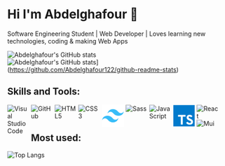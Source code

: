 # Hi I'm Abdelghafour 👋

Software Engineering Student | Web Developer | Loves learning new technologies, coding & making Web Apps

![Abdelghafour's GitHub stats](https://github-readme-stats.vercel.app/api?username=Abdelghafour122&show_icons=true&theme=dark)  
![Abdelghafour's GitHub stats](https://github-readme-stats.vercel.app/api?username=Abdelghafour122)](https://github.com/Abdelghafour122/github-readme-stats)

## Skills and Tools:  
<img align="left" alt="Visual Studio Code" width="50px" src="https://cdn.jsdelivr.net/gh/devicons/devicon/icons/vscode/vscode-original.svg" style="padding-right:4px;" />
<img align="left" alt="GitHub" width="50px" src="https://user-images.githubusercontent.com/3369400/139447912-e0f43f33-6d9f-45f8-be46-2df5bbc91289.png" style="padding-right:4px;" />
<img align="left" alt="HTML5" width="50px" src="https://cdn.jsdelivr.net/gh/devicons/devicon/icons/html5/html5-original.svg" style="padding-right:4px;" />
<img align="left" alt="CSS3" width="50px" src="https://camo.githubusercontent.com/2e496d4bfc6f753ddca87b521ce95c88219f77800212ffa6d4401ad368c82170/68747470733a2f2f63646e2e6a7364656c6976722e6e65742f67682f64657669636f6e732f64657669636f6e2f69636f6e732f637373332f637373332d6f726967696e616c2e737667" style="padding-right:4px;" />
<img align="left" alt="Tailwind-css" width="50px" src="https://github.com/devicons/devicon/blob/v2.15.1/icons/tailwindcss/tailwindcss-plain.svg" style="padding-right:4px;"/>
<img align="left" alt="Sass" width="50px" src="https://cdn.jsdelivr.net/gh/devicons/devicon/icons/sass/sass-original.svg" style="padding-right:4px;" />
<img align="left" alt="JavaScript" width="50px" src="https://cdn.jsdelivr.net/gh/devicons/devicon/icons/javascript/javascript-original.svg" style="padding-right:4px;" /> 
<img align="left" alt="TypeScript" width="50px" src="https://github.com/devicons/devicon/blob/v2.15.1/icons/typescript/typescript-plain.svg" style="padding-right:4px;" /> 
<img align="left" alt="React" width="50px" src="https://cdn.jsdelivr.net/gh/devicons/devicon/icons/react/react-original.svg" style="padding-right:4px;" />
<img align="left" alt="Mui" width="50px" src="https://cdn.jsdelivr.net/gh/devicons/devicon/icons/materialui/materialui-original.svg" /><br/><br/>

## Most used:
![Top Langs](https://github-readme-stats.vercel.app/api/top-langs/?username=Abdelghafour122&theme=dark)  

<!--
**Abdelghafour122/Abdelghafour122** is a ✨ _special_ ✨ repository because its `README.md` (this file) appears on your GitHub profile.

Here are some ideas to get you started:

- 🔭 I’m currently working on ...
- 🌱 I’m currently learning ...
- 👯 I’m looking to collaborate on ...
- 🤔 I’m looking for help with ...
- 💬 Ask me about ...
- 📫 How to reach me: ...
- 😄 Pronouns: ...
- ⚡ Fun fact: ...
-->
